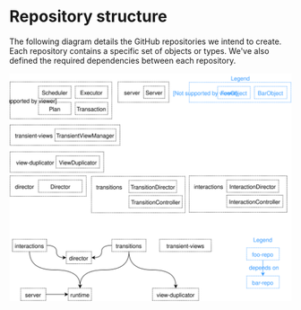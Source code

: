 # Repository structure

The following diagram details the GitHub repositories we intend to create. Each repository contains a specific set of objects or types. We've also defined the required dependencies between each repository.

![](../_assets/RepoStructure.svg)
